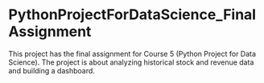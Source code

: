 # PythonProjectForDataScience_FinalAssignment

This project has the final assignment for Course 5 (Python Project for Data Science). 
The project is about analyzing historical stock and revenue data and building a dashboard. 
